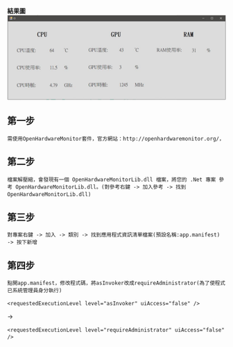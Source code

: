 **結果圖**
![GITHUB](https://github.com/kaodaopopi/Computer-hardware-information/blob/main/CI.JPG)

## 第一步

`需使用OpenHardwareMonitor套件，官方網站：http://openhardwaremonitor.org/，`

## 第二步

`檔案解壓縮，會發現有一個 OpenHardwareMonitorLib.dll 檔案，將您的 .Net 專案 參考 OpenHardwareMonitorLib.dll。(對參考右鍵 -> 加入參考 -> 找到 OpenHardwareMonitorLib.dll)`

## 第三步

`對專案右鍵 -> 加入 -> 類別 -> 找到應用程式資訊清單檔案(預設名稱:app.manifest) -> 按下新增`

## 第四步

`點開app.manifest，修改程式碼，將asInvoker改成requireAdministrator(為了使程式已系統管理員身分執行)`

```
<requestedExecutionLevel level="asInvoker" uiAccess="false" />
```
->
```
<requestedExecutionLevel level="requireAdministrator" uiAccess="false" />
```
